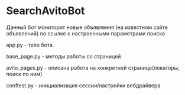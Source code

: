 # SearchAvitoBot

Данный бот мониторит новые объявления (на известном сайте объявлений) по ссылке с настроенными параметрами поиска

app.py - тело бота

base_page.py - методы работы со страницей

avito_pages.py - описана работа на конкретной странице(локаторы, поиск по ним)

conftest.py - инициализация сессии/настройки вебдрайвера
